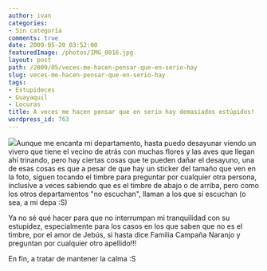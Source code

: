 ```yaml
---
author: ivan
categories:
- Sin categoría
comments: true
date: 2009-05-20 03:52:00
featuredImage: /photos/IMG_0016.jpg
layout: post
path: /2009/05/veces-me-hacen-pensar-que-en-serio-hay
slug: veces-me-hacen-pensar-que-en-serio-hay
tags:
- Estupideces
- Guayaquil
- Locuras
title: A veces me hacen pensar que en serio hay demasiados estúpidos!
wordpress_id: 763
---
```


[![](/photos/IMG_0016.jpg)](https://2.bp.blogspot.com/_T2UWuNJg3dQ/ShM5TWej_5I/AAAAAAAABgk/AcaYkfZT9dU/s1600-h/IMG_0016.JPG)Aunque me encanta mi departamento, hasta puedo desayunar viendo un vivero que tiene el vecino de atrás con muchas flores y las aves que llegan ahí trinando, pero hay ciertas cosas que te pueden dañar el desayuno, una de esas cosas es que a pesar de que hay un sticker del tamaño que ven en la foto, siguen tocando el timbre para preguntar por cualquier otra persona, inclusive a veces sabiendo que es el timbre de abajo o de arriba, pero como los otros departamentos "no escuchan", llaman a los que sí escuchan (o sea, a mi depa :S)

Ya no sé qué hacer para que no interrumpan mi tranquilidad con su estupidez, especialmente para los casos en los que saben que no es el timbre, por el amor de Jebús, si hasta dice Familia Campaña Naranjo y preguntan por cualquier otro apellido!!!

En fin, a tratar de mantener la calma :S